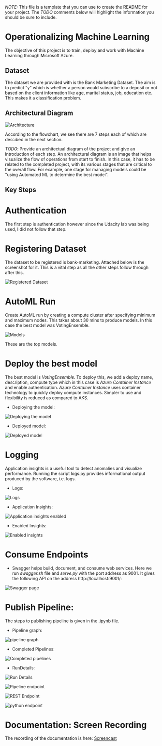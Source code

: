 *NOTE:* This file is a template that you can use to create the README for your project. The *TODO* comments below will highlight the information you should be sure to include.


# Operationalizing Machine Learning

The objective of this project is to train, deploy and work with Machine Learning through Microsoft Azure.

## Dataset

The dataset we are provided with is the Bank Marketing Dataset. The aim is to predict "y" which is whether a person would subscribe to a deposit or not based on the client information like age, marital status, job, education etc. This makes it a classification problem.

## Architectural Diagram

![Architecture](https://user-images.githubusercontent.com/68374253/103178599-3245af80-48aa-11eb-8b65-c671dde28497.png)

According to the flowchart, we see there are 7 steps each of which are descibed in the next section.

*TODO*: Provide an architectual diagram of the project and give an introduction of each step. An architectural diagram is an image that helps visualize the flow of operations from start to finish. In this case, it has to be related to the completed project, with its various stages that are critical to the overall flow. For example, one stage for managing models could be "using Automated ML to determine the best model". 

## Key Steps

# Authentication

The first step is authentication however since the Udacity lab was being used, I did not follow that step.

# Registering Dataset

The dataset to be registered is bank-marketing. Attached below is the screenshot for it. This is a vital step as all the other steps follow through after this.

![Registered Dataset](https://user-images.githubusercontent.com/68374253/103178669-d3cd0100-48aa-11eb-9bac-9c2988c07577.png)

# AutoML Run

Create AutoML run by creating a compute cluster after specifying minimum and maximum nodes. This takes about 30 mins to produce models. In this case the best model was VotingEnsemble.


![Models](https://user-images.githubusercontent.com/68374253/103178780-fe6b8980-48ab-11eb-905b-8bdf7072e9ee.png)

These are the top models.

# Deploy the best model

The best model is *VotingEnsemble*. To deploy this, we add a deploy name, description, compute type which in this case is *Azure Container Instance* and enable authentication.
*Azure Container Instance* uses container technology to quickly deploy compute instances. Simpler to use and flexibility is reduced as compared to AKS.
* Deploying the model:

![Deploying the model](https://user-images.githubusercontent.com/68374253/103178831-910c2880-48ac-11eb-8511-902863c644c3.png)

* Deployed model:

![Deployed model](https://user-images.githubusercontent.com/68374253/103178867-cfa1e300-48ac-11eb-876f-88aa5f3b6451.png)

# Logging

Application insights is a useful tool to detect anomalies and visualize performance. Running the script logs.py provides informational output produced by the software, i.e. logs.

* Logs:

![Logs](https://user-images.githubusercontent.com/68374253/103178906-1394e800-48ad-11eb-9444-187b31812013.png)

* Application Insights:

![Application insights enabled](https://user-images.githubusercontent.com/68374253/103178913-332c1080-48ad-11eb-8914-3556703a6c6f.png)

* Enabled Insights:

![Enabled insights](https://user-images.githubusercontent.com/68374253/103178933-5060df00-48ad-11eb-97cd-a43206c0e44d.png)

# Consume Endpoints

* Swagger helps build, document, and consume web services. Here we run *swagger.sh* file and *serve.py* with the port address as 9001. It gives the following API on the address http://localhost:9001/:

![Swagger page](https://user-images.githubusercontent.com/68374253/103179030-09271e00-48ae-11eb-8f88-5e3127a4c1f8.png)

# Publish Pipeline:

The steps to publishing pipeline is given in the .ipynb file.

* Pipeline graph:

![pipeline graph](https://user-images.githubusercontent.com/68374253/103179072-602cf300-48ae-11eb-9141-77b4b9892501.png)

* Completed Pipelines:

![Completed pipelines](https://user-images.githubusercontent.com/68374253/103179088-8357a280-48ae-11eb-8bab-f78294a9792d.png)

* RunDetails:

![Run Details](https://user-images.githubusercontent.com/68374253/103179109-a1250780-48ae-11eb-8d5a-582b50df1aec.png)

![Pipeline endpoint](https://user-images.githubusercontent.com/68374253/103179142-e3e6df80-48ae-11eb-9f84-d22d64d0505c.png)

![REST Endpoint](https://user-images.githubusercontent.com/68374253/103179123-c0239980-48ae-11eb-9193-6decea478830.png)

![python endpoint](https://user-images.githubusercontent.com/68374253/103179128-c9ad0180-48ae-11eb-8fa4-b3aaa2459c00.png)




# Documentation: Screen Recording

The recording of the documentation is here: [Screencast](https://youtu.be/v4pCaA3LZIw)

